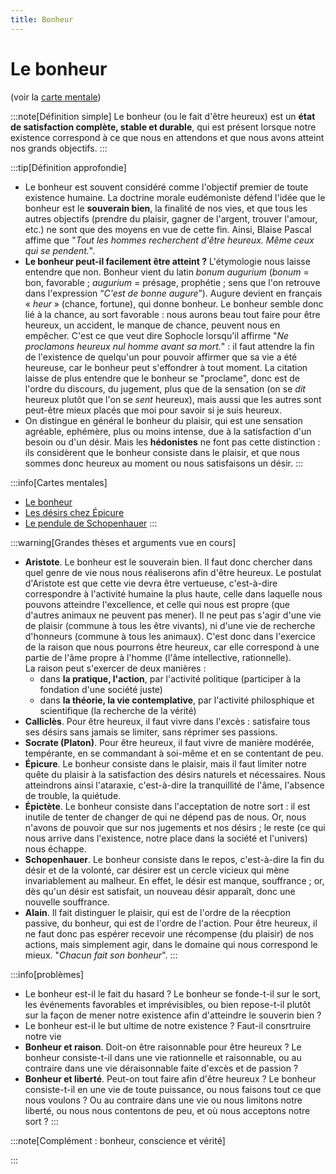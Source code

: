 ```yaml
---
title: Bonheur
---
```


# Le bonheur

(voir la [carte mentale](https://www.profauda.fr/schemas/cartes/bonheur.html))

:::note[Définition simple]
Le bonheur (ou le fait d'être heureux) est un **état de satisfaction complète, stable et durable**, qui est présent lorsque notre existence correspond à ce que nous en attendons et que nous avons atteint nos grands objectifs.
:::

:::tip[Définition approfondie]
- Le bonheur est souvent considéré comme l'objectif premier de toute existence humaine. La doctrine morale eudémoniste défend l'idée que le bonheur est le **souverain bien**, la finalité de nos vies, et que tous les autres objectifs (prendre du plaisir, gagner de l'argent, trouver l'amour, etc.) ne sont que des moyens en vue de cette fin. Ainsi, Blaise Pascal affime que "*Tout les hommes recherchent d'être heureux. Même ceux qui se pendent.*". 
- **Le bonheur peut-il facilement être atteint ?** L'étymologie nous laisse entendre que non. Bonheur vient du latin *bonum augurium* (*bonum* = bon, favorable ; *augurium* = présage, prophétie ; sens que l'on retrouve dans l'expression “*C'est de bonne augure*”). Augure devient en français « *heur* » (chance, fortune), qui donne bonheur. Le bonheur semble donc lié à la chance, au sort favorable : nous aurons beau tout faire pour être heureux, un accident, le manque de chance, peuvent nous en empêcher. C'est ce que veut dire Sophocle lorsqu'il affirme "*Ne proclamons heureux nul homme avant sa mort.*" : il faut attendre la fin de l'existence de quelqu'un pour pouvoir affirmer que sa vie a été heureuse, car le bonheur peut s'effondrer à tout moment. La citation laisse de plus entendre que le bonheur se "proclame", donc est de l'ordre du discours, du jugement, plus que de la sensation (on se *dit* heureux plutôt que l'on se *sent* heureux), mais aussi que les autres sont peut-être mieux placés que moi pour savoir si je suis heureux.
- On distingue en général le bonheur du plaisir, qui est une sensation agréable, ephémère, plus ou moins intense, due à la satisfaction d'un besoin ou d'un désir. Mais les **hédonistes** ne font pas cette distinction : ils considèrent que le bonheur consiste dans le plaisir, et que nous sommes donc heureux au moment ou nous satisfaisons un désir.
:::

:::info[Cartes mentales]
- [Le bonheur](https://www.profauda.fr/schemas/cartes/bonheur.html)
- [Les désirs chez Épicure](https://www.profauda.fr/schemas/cartes/desirs-epicure.html)
- [Le pendule de Schopenhauer](https://www.profauda.fr/schemas/cartes/pendule.png)
:::

:::warning[Grandes thèses et arguments vue en cours]
- **Aristote**. Le bonheur est le souverain bien. Il faut donc chercher dans quel genre de vie nous nous réaliserons afin d'être heureux. Le postulat d'Aristote est que cette vie devra être vertueuse, c'est-à-dire correspondre à l'activité humaine la plus haute, celle dans laquelle nous pouvons atteindre l'excellence, et celle qui nous est propre (que d'autres animaux ne peuvent pas mener). Il ne peut pas s'agir d'une vie de plaisir (commune à tous les être vivants), ni d'une vie de recherche d'honneurs (commune à tous les animaux). C'est donc dans l'exercice de la raison que nous pourrons être heureux, car elle correspond à une partie de l'âme propre à l'homme (l'âme intellective, rationnelle).   
  La raison peut s'exercer de deux manières : 
  - dans **la pratique, l'action**, par l'activité politique (participer à la fondation d'une société juste)
  - dans **la théorie, la vie contemplative**, par l'activité philosphique et scientifique (la recherche de la vérité)
- **Calliclès**. Pour être heureux, il faut vivre dans l'excès : satisfaire tous ses désirs sans jamais se limiter, sans réprimer ses passions.
- **Socrate (Platon)**. Pour être heureux, il faut vivre de manière modérée, tempérante, en se commandant à soi-même et en se contentant de peu.
- **Épicure**. Le bonheur consiste dans le plaisir, mais il faut limiter notre quête du plaisir à la satisfaction des désirs naturels et nécessaires. Nous atteindrons ainsi l'ataraxie, c'est-à-dire la tranquillité de l'âme, l'absence de trouble, la quiétude. 
- **Épictète**. Le bonheur consiste dans l'acceptation de notre sort : il est inutile de tenter de changer de qui ne dépend pas de nous. Or, nous n'avons de pouvoir que sur nos jugements et nos désirs ; le reste (ce qui nous arrive dans l'existence, notre place dans la société et l'univers) nous échappe.
- **Schopenhauer**. Le bonheur consiste dans le repos, c'est-à-dire la fin du désir et de la volonté, car désirer est un cercle vicieux qui mène invariablement au malheur. En effet, le désir est manque, souffrance ; or, dès qu'un désir est satisfait, un nouveau désir apparaît, donc une nouvelle souffrance.
- **Alain**. Il fait distinguer le plaisir, qui est de l'ordre de la réecption passive, du bonheur, qui est de l'ordre de l'action. Pour être heureux, il ne faut donc pas espérer recevoir une récompense (du plaisir) de nos actions, mais simplement agir, dans le domaine qui nous correspond le mieux. "*Chacun fait son bonheur*".
:::

:::info[problèmes]
- Le bonheur est-il le fait du hasard ? Le bonheur se fonde-t-il sur le sort, les événements favorables et imprévisibles, ou bien repose-t-il  plutôt sur la façon de mener notre existence afin d'atteindre le souverin bien ?
- Le bonheur est-il le but ultime de notre existence ? Faut-il consrtruire notre vie
- **Bonheur et raison**. Doit-on être raisonnable pour être heureux ? Le bonheur consiste-t-il dans une vie rationnelle et raisonnable, ou au contraire dans une vie déraisonnable faite d'excès et de passion ?
- **Bonheur et liberté**. Peut-on tout faire afin d'être heureux ? Le bonheur consiste-t-il en une vie de toute puissance, ou nous faisons tout ce que nous voulons ? Ou au contraire dans une vie ou nous limitons notre liberté, ou nous nous contentons de peu, et où nous acceptons notre sort ?
:::

:::note[Complément : bonheur, conscience et vérité]

:::


